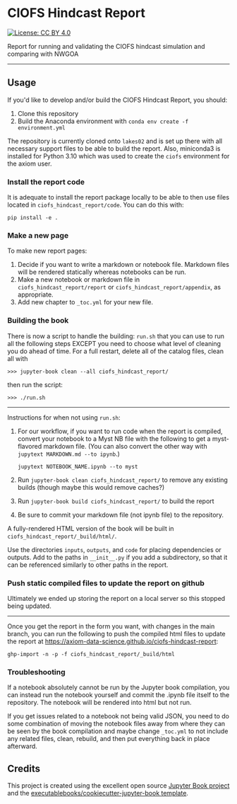 # CIOFS Hindcast Report
[![License: CC BY 4.0](https://img.shields.io/badge/License-CC_BY_4.0-lightgrey.svg?style=for-the-badge)](https://creativecommons.org/licenses/by/4.0/)

Report for running and validating the CIOFS hindcast simulation and comparing with NWGOA

--------

## Usage

If you'd like to develop and/or build the CIOFS Hindcast Report, you should:

1. Clone this repository
2. Build the Anaconda environment with `conda env create -f environment.yml`

The repository is currently cloned onto `lakes02` and is set up there with all necessary support files to be able to build the report. Also, miniconda3 is installed for Python 3.10 which was used to create the `ciofs` environment for the axiom user.


### Install the report code

It is adequate to install the report package locally to be able to then use files located in `ciofs_hindcast_report/code`. You can do this with:

    pip install -e .


### Make a new page


To make new report pages:

1. Decide if you want to write a markdown or notebook file. Markdown files will be rendered statically whereas notebooks can be run.
2. Make a new notebook or markdown file in `ciofs_hindcast_report/report` or `ciofs_hindcast_report/appendix`, as appropriate.
3. Add new chapter to `_toc.yml` for your new file.


### Building the book

There is now a script to handle the building: `run.sh` that you can use to run all the following steps EXCEPT you need to choose what level of cleaning you do ahead of time. For a full restart, delete all of the catalog files, clean all with 

    >>> jupyter-book clean --all ciofs_hindcast_report/ 

then run the script:

    >>> ./run.sh 

--- 

Instructions for when not using `run.sh`:
1. For our workflow, if you want to run code when the report is compiled, convert your notebook to a Myst NB file with the following to get a myst-flavored markdown file. (You can also convert the other way with `jupytext MARKDOWN.md --to ipynb`.)
   
    `jupytext NOTEBOOK_NAME.ipynb --to myst` 

2. Run `jupyter-book clean ciofs_hindcast_report/` to remove any existing builds (though maybe this would remove caches?)
3. Run `jupyter-book build ciofs_hindcast_report/` to build the report
4. Be sure to commit your markdown file (not ipynb file) to the repository.

A fully-rendered HTML version of the book will be built in `ciofs_hindcast_report/_build/html/`.

Use the directories `inputs`, `outputs`, and `code` for placing dependencies or outputs. Add to the paths in `__init__.py` if you add a subdirectory, so that it can be referenced similarly to other paths in the report. 


### Push static compiled files to update the report on github

Ultimately we ended up storing the report on a local server so this stopped being updated.

---

Once you get the report in the form you want, with changes in the main branch, you can run the following to push the compiled html files to update the report at https://axiom-data-science.github.io/ciofs-hindcast-report:

    ghp-import -n -p -f ciofs_hindcast_report/_build/html


### Troubleshooting

If a notebook absolutely cannot be run by the Jupyter book compilation, you can instead run the notebook yourself and commit the .ipynb file itself to the repository. The notebook will be rendered into html but not run.

If you get issues related to a notebook not being valid JSON, you need to do some combination of moving the notebook files away from where they can be seen by the book compilation and maybe change `_toc.yml` to not include any related files, clean, rebuild, and then put everything back in place afterward.

## Credits

This project is created using the excellent open source [Jupyter Book project](https://jupyterbook.org/) and the [executablebooks/cookiecutter-jupyter-book template](https://github.com/executablebooks/cookiecutter-jupyter-book).
